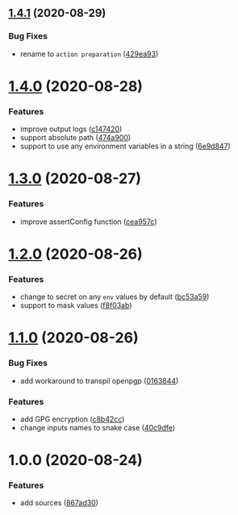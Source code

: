 ## [1.4.1](https://github.com/satoruk/action-prepare/compare/v1.4.0...v1.4.1) (2020-08-29)


### Bug Fixes

* rename to `action preparation` ([429ea93](https://github.com/satoruk/action-prepare/commit/429ea930ff29c33d3983dba05c570a47f361ad5c))

# [1.4.0](https://github.com/satoruk/action-prepare/compare/v1.3.0...v1.4.0) (2020-08-28)


### Features

* improve output logs ([c147420](https://github.com/satoruk/action-prepare/commit/c147420f2f924516e0e537e1faa4c432ce176548))
* support absolute path ([474a900](https://github.com/satoruk/action-prepare/commit/474a9005a0613e9ffdda8c1a2fc7071dc27225b4))
* support to use any environment variables in a string ([6e9d847](https://github.com/satoruk/action-prepare/commit/6e9d847e6d8ddf08d7d212eaf02c53d02e21bbb9))

# [1.3.0](https://github.com/satoruk/action-prepare/compare/v1.2.0...v1.3.0) (2020-08-27)


### Features

* improve assertConfig function ([cea957c](https://github.com/satoruk/action-prepare/commit/cea957c38ff64e14eebd7ebb6c115573a9174cab))

# [1.2.0](https://github.com/satoruk/action-prepare/compare/v1.1.0...v1.2.0) (2020-08-26)


### Features

* change to secret on any `env` values by default ([bc53a59](https://github.com/satoruk/action-prepare/commit/bc53a59bf0cca6d322d84f92d14b47c053c1f00f))
* support to mask values ([f8f03ab](https://github.com/satoruk/action-prepare/commit/f8f03ab09598d660a1ba165ec4cd23af1b717fa0))

# [1.1.0](https://github.com/satoruk/action-prepare/compare/v1.0.0...v1.1.0) (2020-08-26)


### Bug Fixes

* add workaround to transpil openpgp ([0163844](https://github.com/satoruk/action-prepare/commit/016384433071e7539e578d65687a4901f3f70c09))


### Features

* add GPG encryption ([c8b42cc](https://github.com/satoruk/action-prepare/commit/c8b42cc1b4fe0c0be98066f5155fd608fc6d3524))
* change inputs names to snake case ([40c9dfe](https://github.com/satoruk/action-prepare/commit/40c9dfe6f22ee85c4fa0d8f29a90f9171184f75a))

# 1.0.0 (2020-08-24)


### Features

* add sources ([867ad30](https://github.com/satoruk/action-prepare/commit/867ad301f989b2776cdc67080fe0766bedc81e7c))
